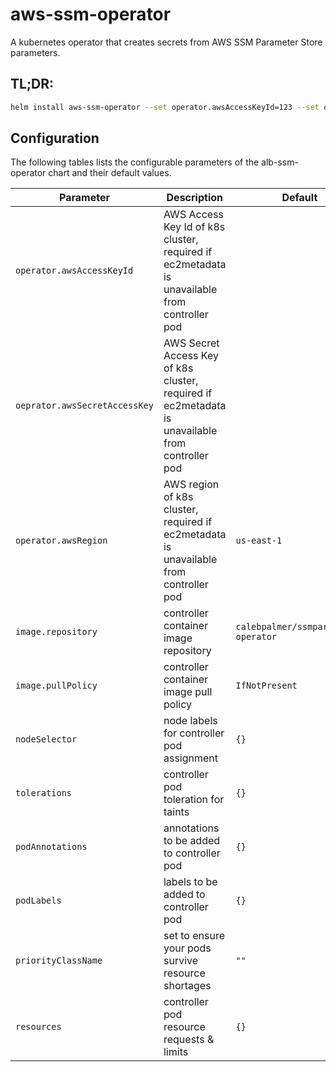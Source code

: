 # aws-ssm-operator

A kubernetes operator that creates secrets from AWS SSM Parameter Store parameters.

## TL;DR:
```bash
helm install aws-ssm-operator --set operator.awsAccessKeyId=123 --set operator.awsSecretAccessKey=*** --set operator.awsRegion=ca-central1
```

## Configuration

The following tables lists the configurable parameters of the alb-ssm-operator chart and their default values.

| Parameter                     | Description                                                                                                    | Default                                                                   |
| -------------------------     | -------------------------------------------------------------------------------------------------------------- | ------------------------------------------------------------------------- |
| `operator.awsAccessKeyId`     | AWS Access Key Id of k8s cluster, required if ec2metadata is unavailable from controller pod                   |                                                                           |
| `oeprator.awsSecretAccessKey` | AWS Secret Access Key of k8s cluster, required if ec2metadata is unavailable from controller pod               |                                                                           |
| `operator.awsRegion`          | AWS region of k8s cluster, required if ec2metadata is unavailable from controller pod                          | `us-east-1 `                                                              |
| `image.repository`            | controller container image repository                                                                          | `calebpalmer/ssmparameter-operator`                                       |
| `image.pullPolicy`            | controller container image pull policy                                                                         | `IfNotPresent`                                                            |
| `nodeSelector`                | node labels for controller pod assignment                                                                      | `{}`                                                                      |
| `tolerations`                 | controller pod toleration for taints                                                                           | `{}`                                                                      |
| `podAnnotations`              | annotations to be added to controller pod                                                                      | `{}`                                                                      |
| `podLabels`                   | labels to be added to controller pod                                                                           | `{}`                                                                      |
| `priorityClassName`           | set to ensure your pods survive resource shortages                                                             | `""`                                                                      |
| `resources`                   | controller pod resource requests & limits                                                                      | `{}`                                                                      |

